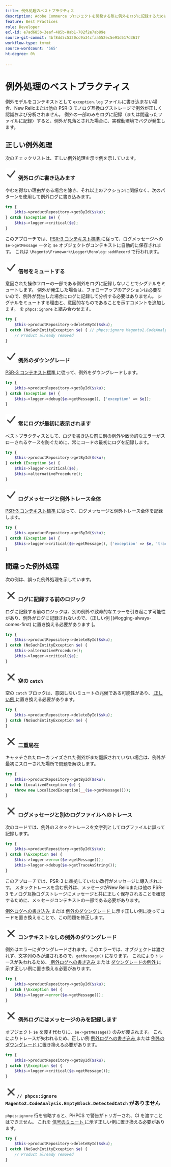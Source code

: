 ```yaml
---
title: 例外処理のベストプラクティス
description: Adobe Commerce プロジェクトを開発する際に例外をログに記録するために推奨される方法を説明します。
feature: Best Practices
role: Developer
exl-id: e7ad685b-3eaf-485b-8ab1-702f2e7ab89e
source-git-commit: 4bf8dd5c5320cc9a34cfaa552ec5e91d517d3617
workflow-type: tm+mt
source-wordcount: '565'
ht-degree: 0%

---
```


# 例外処理のベストプラクティス

例外モデルをコンテキストとして `exception.log` ファイルに書き込まない場合、New Relicまたは他の PSR-3 モノログ互換ログストレージで例外が正しく認識および分析されません。 例外の一部のみをログに記録（または間違ったファイルに記録）すると、例外が見落とされた場合に、実稼動環境でバグが発生します。

## 正しい例外処理

次のチェックリストは、正しい例外処理を示す例を示しています。

### ![ 正しい ](../../../assets/yes.svg) 例外ログに書き込みます

やむを得ない理由がある場合を除き、それ以上のアクションに関係なく、次のパターンを使用して例外ログに書き込みます。

```php
try {
    $this->productRepository->getById($sku);
} catch (Exception $e) {
    $this->logger->critical($e);
}
```

このアプローチでは、[PSR-3 コンテキスト標準 ](https://www.php-fig.org/psr/psr-3/#13-context) に従って、ログメッセージへの `$e->getMessage` ータと `$e` オブジェクトがコンテキストに自動的に保存されます。 これは `\Magento\Framework\Logger\Monolog::addRecord` で行われます。

### ![correct](../../../assets/yes.svg) 信号をミュートする

意図された操作フローの一部である例外をログに記録しないことでシグナルをミュートします。 例外が発生した場合は、フォローアップのアクションは必要ないので、例外が発生した場合にログに記録して分析する必要はありません。 シグナルをミュートする理由と、意図的なものであることを示すコメントを追加します。 を `phpcs:ignore` と組み合わせます。

```php
try {
    $this->productRepository->deleteById($sku);
} catch (NoSuchEntityException $e) { // phpcs:ignore Magento2.CodeAnalysis.EmptyBlock.DetectedCatch
    // Product already removed
}
```

### ![correct](../../../assets/yes.svg) 例外のダウングレード

[PSR-3 コンテキスト標準 ](https://www.php-fig.org/psr/psr-3/#13-context) に従って、例外をダウングレードします。

```php
try {
    $this->productRepository->getById($sku);
} catch (Exception $e) {
    $this->logger->debug($e->getMessage(), ['exception' => $e]);
}
```

### ![ 正確 ](../../../assets/yes.svg) 常にログが最初に表示されます

ベストプラクティスとして、ログを書き込む前に別の例外や致命的なエラーがスローされるケースを防ぐために、常にコードの最初にログを記録します。

```php
try {
    $this->productRepository->getById($sku);
} catch (Exception $e) {
    $this->logger->critical($e);
    $this->alternativeProcedure();
}
```

### ![correct](../../../assets/yes.svg) ログメッセージと例外トレース全体

[PSR-3 コンテキスト標準 ](https://www.php-fig.org/psr/psr-3/#13-context) に従って、ログメッセージと例外トレース全体を記録します。

```php
try {
    $this->productRepository->getById($sku);
} catch (Exception $e) {
    $this->logger->critical($e->getMessage(), ['exception' => $e, 'trace' => $e->getTrace()]);
}
```

## 間違った例外処理

次の例は、誤った例外処理を示しています。

### ![ 正しくありません ](../../../assets/no.svg) ログに記録する前のロジック

ログに記録する前のロジックは、別の例外や致命的なエラーを引き起こす可能性があり、例外がログに記録されないので、（正しい例 ](#logging-always-comes-first) に置き換える必要があります [。

```php
try {
    $this->productRepository->deleteById($sku);
} catch (NoSuchEntityException $e) {
    $this->alternativeProcedure();
    $this->logger->critical($e);
}
```

### ![ 不正確 ](../../../assets/no.svg) 空の `catch`

空の `catch` ブロックは、意図しないミュートの兆候である可能性があり、[ 正しい例 ](#mute-signals) に置き換える必要があります。

```php
try {
    $this->productRepository->deleteById($sku);
} catch (NoSuchEntityException $e) {
}
```

### ![ 不正確 ](../../../assets/no.svg) 二重局在

キャッチされたローカライズされた例外がまだ翻訳されていない場合は、例外が最初にスローされた場所で問題を解決します。

```php
try {
    $this->productRepository->getById($sku);
} catch (LocalizedException $e) {
    throw new LocalizedException(__($e->getMessage()));
}
```

### ![ 不正確 ](../../../assets/no.svg) ログメッセージと別のログファイルへのトレース

次のコードでは、例外のスタックトレースを文字列としてログファイルに誤って記録します。

```php
try {
    $this->productRepository->getById($sku);
} catch (\Exception $e) {
    $this->logger->error($e->getMessage());
    $this->logger->debug($e->getTraceAsString());
}
```

このアプローチでは、PSR-3 に準拠していない改行がメッセージに導入されます。 スタックトレースを含む例外は、メッセージがNew Relicまたは他の PSR-3 モノログ互換ログストレージにメッセージと共に正しく保存されることを確認するために、メッセージコンテキストの一部である必要があります。

[ 例外ログへの書き込み ](#write-to-the-exception-log) または [ 例外のダウングレード ](#downgrade-exceptions) に示す正しい例に従ってコードを置き換えることで、この問題を修正します。

### ![ 不正確 ](../../../assets/no.svg) コンテキストなしの例外のダウングレード

例外はエラーにダウングレードされます。このエラーでは、オブジェクトは渡されず、文字列のみが渡されるので、`getMessage()` になります。 これによりトレースが失われるため、[ 例外ログへの書き込み ](#write-to-the-exception-log) または [ ダウングレードの例外 ](#downgrade-exceptions) に示す正しい例に置き換える必要があります。

```php
try {
    $this->productRepository->getById($sku);
} catch (\Exception $e) {
    $this->logger->error($e->getMessage());
}
```

### ![ 不正確 ](../../../assets/no.svg) 例外ログにはメッセージのみを記録します

オブジェクト `$e` を渡す代わりに、`$e->getMessage()` のみが渡されます。 これによりトレースが失われるため、正しい例 [ 例外ログへの書き込み ](#write-to-the-exception-log) または [ 例外のダウングレード ](#downgrade-exceptions) に置き換える必要があります。

```php
try {
    $this->productRepository->getById($sku);
} catch (\Exception $e) {
    $this->logger->critical($e->getMessage());
}
```

### ![ 正しくありません ](../../../assets/no.svg)`// phpcs:ignore Magento2.CodeAnalysis.EmptyBlock.DetectedCatch` がありません

`phpcs:ignore` 行を省略すると、PHPCS で警告がトリガーされ、CI を渡すことはできません。 これを [ 信号のミュート ](#mute-signals) に示す正しい例に置き換える必要があります。

```php
try {
    $this->productRepository->deleteById($sku);
} catch (NoSuchEntityException $e) {
    // Product already removed
}
```
